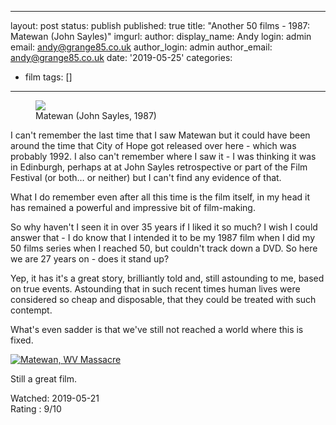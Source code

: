 ---
layout: post
status: publish
published: true
title: "Another 50 films - 1987: Matewan (John Sayles)"
imgurl: 
author:
  display_name: Andy
  login: admin
  email: andy@grange85.co.uk
author_login: admin
author_email: andy@grange85.co.uk
date: '2019-05-25'
categories:
 - film
tags: []
 - --
<figure><img src="{{site.baseurl}}/images/matewan-1987-john-sayles.jpg" class="img-responsive" /><figcaption>Matewan (John Sayles, 1987)</figcaption></figure>

I can't remember the last time that I saw Matewan but it could have been around the time that City of Hope got released over here - which was probably 1992. I also can't remember where I saw it - I was thinking it was in Edinburgh, perhaps at at John Sayles retrospective or part of the Film Festival (or both&hellip; or neither) but I can't find any evidence of that.

What I do remember even after all this time is the film itself, in my head it has remained a powerful and impressive bit of film-making. 

So why haven't I seen it in over 35 years if I liked it so much? I wish I could answer that - I do know that I intended it to be my 1987 film when I did my 50 films series when I reached 50, but couldn't track down a DVD. So here we are 27 years on - does it stand up?

Yep, it has it's a great story, brilliantly told and, still astounding to me, based on true events. Astounding that in such recent times human lives were considered so cheap and disposable, that they could be treated with such contempt.

What's even sadder is that we've still not reached a world where this is fixed.

<a data-flickr-embed="true"  href="https://www.flickr.com/photos/auvet/175898723/" title="Matewan, WV Massacre"><img src="https://live.staticflickr.com/36/175898723_cbf5c4f4d4_b.jpg" alt="Matewan, WV Massacre"></a>

Still a great film.

Watched: 2019-05-21  
Rating : 9/10
